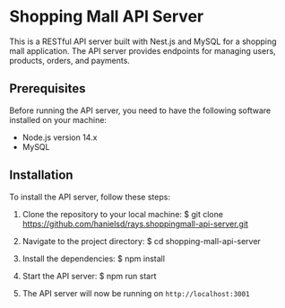 # Shopping Mall API Server

This is a RESTful API server built with Nest.js and MySQL for a shopping mall application. The API server provides endpoints for managing users, products, orders, and payments.

## Prerequisites

Before running the API server, you need to have the following software installed on your machine:

- Node.js version 14.x
- MySQL

## Installation

To install the API server, follow these steps:

1. Clone the repository to your local machine:
   \$ git clone https://github.com/hanielsd/rays.shoppingmall-api-server.git

2. Navigate to the project directory:
   \$ cd shopping-mall-api-server

3. Install the dependencies:
   \$ npm install

4. Start the API server:
   \$ npm run start

5. The API server will now be running on `http://localhost:3001`
